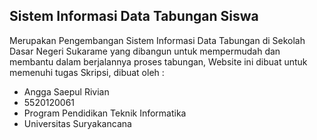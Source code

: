## Sistem Informasi Data Tabungan Siswa

Merupakan Pengembangan Sistem Informasi Data Tabungan di Sekolah Dasar Negeri Sukarame yang dibangun untuk mempermudah dan membantu dalam berjalannya proses tabungan, Website ini dibuat untuk memenuhi tugas Skripsi, dibuat oleh :

- Angga Saepul Rivian
- 5520120061
- Program Pendidikan Teknik Informatika
- Universitas Suryakancana
